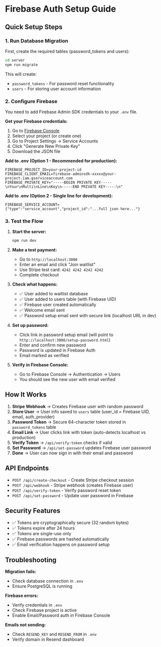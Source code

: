 # Firebase Auth Setup Guide

## Quick Setup Steps

### 1. Run Database Migration
First, create the required tables (password_tokens and users):

```bash
cd server
npm run migrate
```

This will create:
- `password_tokens` - For password reset functionality
- `users` - For storing user account information

### 2. Configure Firebase

You need to add Firebase Admin SDK credentials to your `.env` file.

**Get your Firebase credentials:**
1. Go to [Firebase Console](https://console.firebase.google.com/)
2. Select your project (or create one)
3. Go to Project Settings → Service Accounts
4. Click "Generate New Private Key"
5. Download the JSON file

**Add to .env (Option 1 - Recommended for production):**
```env
FIREBASE_PROJECT_ID=your-project-id
FIREBASE_CLIENT_EMAIL=firebase-adminsdk-xxxxx@your-project.iam.gserviceaccount.com
FIREBASE_PRIVATE_KEY="-----BEGIN PRIVATE KEY-----\nYour\nMulti\nLine\nKey\n-----END PRIVATE KEY-----\n"
```

**Add to .env (Option 2 - Single line for development):**
```env
FIREBASE_SERVICE_ACCOUNT={"type":"service_account","project_id":"...full json here..."}
```

### 3. Test the Flow

1. **Start the server:**
   ```bash
   npm run dev
   ```

2. **Make a test payment:**
   - Go to `http://localhost:3000`
   - Enter an email and click "Join waitlist"
   - Use Stripe test card: `4242 4242 4242 4242`
   - Complete checkout

3. **Check what happens:**
   - ✅ User added to waitlist database
   - ✅ User added to users table (with Firebase UID)
   - ✅ Firebase user created automatically
   - ✅ Welcome email sent
   - ✅ Password setup email sent with secure link (localhost URL in dev)

4. **Set up password:**
   - Click link in password setup email (will point to `http://localhost:3000/setup-password.html`)
   - Enter and confirm new password
   - Password is updated in Firebase Auth
   - Email marked as verified

5. **Verify in Firebase Console:**
   - Go to Firebase Console → Authentication → Users
   - You should see the new user with email verified

## How It Works

1. **Stripe Webhook** → Creates Firebase user with random password
2. **Store User** → User info saved to `users` table (user_id = Firebase UID, email, auth_provider)
3. **Password Token** → Secure 64-character token stored in `password_tokens` table
4. **Email Link** → User clicks link with token (auto-detects localhost vs production)
5. **Verify Token** → `/api/verify-token` checks if valid
6. **Set Password** → `/api/set-password` updates Firebase user password
7. **Done** → User can now sign in with their email and password

## API Endpoints

- `POST /api/create-checkout` - Create Stripe checkout session
- `POST /api/webhook` - Stripe webhook (creates Firebase user)
- `POST /api/verify-token` - Verify password reset token
- `POST /api/set-password` - Update user password in Firebase

## Security Features

- ✅ Tokens are cryptographically secure (32 random bytes)
- ✅ Tokens expire after 24 hours
- ✅ Tokens are single-use only
- ✅ Firebase passwords are hashed automatically
- ✅ Email verification happens on password setup

## Troubleshooting

**Migration fails:**
- Check database connection in `.env`
- Ensure PostgreSQL is running

**Firebase errors:**
- Verify credentials in `.env`
- Check Firebase project is active
- Enable Email/Password auth in Firebase Console

**Emails not sending:**
- Check `RESEND_KEY` and `RESEND_FROM` in `.env`
- Verify domain in Resend dashboard
